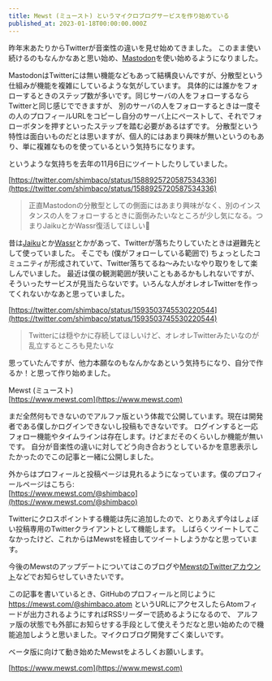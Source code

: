 ```yaml
---
title: Mewst (ミュースト) というマイクロブログサービスを作り始めている
published_at: 2023-01-18T00:00:00.000Z
---
```


昨年末あたりからTwitterが音楽性の違いを見せ始めてきました。
このまま使い続けるのもなんかなあと思い始め、[Mastodon](https://mastodon.social/@shimbaco)を使い始めるようになりました。

MastodonはTwitterには無い機能などもあって結構良いんですが、分散型という仕組みが機能を複雑にしているような気がしています。
具体的には誰かをフォローするときのステップ数が多いです。同じサーバの人をフォローするならTwitterと同じ感じでできますが、
別のサーバの人をフォローするときは一度その人のプロフィールURLをコピーし自分のサーバ上にペーストして、それでフォローボタンを押すといったステップを踏む必要があるはずです。
分散型という特性は面白いものだとは思いますが、個人的にはあまり興味が無いというのもあり、単に複雑なものを使っているという気持ちになります。

というような気持ちを去年の11月6日にツイートしたりしていました。

[https://twitter.com/shimbaco/status/1588925720587534336](https://twitter.com/shimbaco/status/1588925720587534336)
> 正直Mastodonの分散型としての側面にはあまり興味がなく、別のインスタンスの人をフォローするときに面倒みたいなところが少し気になる。つまりJaikuとかWassr復活してほしい🙏

昔は[Jaiku](https://ja.wikipedia.org/wiki/Jaiku)とか[Wassr](https://ja.wikipedia.org/wiki/Wassr)とかがあって、Twitterが落ちたりしていたときは避難先として使っていました。
そこでも (僕がフォローしている範囲で) ちょっとしたコミュニティが形成されていて、Twitter落ちてるね〜みたいなやり取りをして楽しんでいました。
最近は僕の観測範囲が狭いこともあるかもしれないですが、そういったサービスが見当たらないです。いろんな人がオレオレTwitterを作ってくれないかなあと思っていました。

[https://twitter.com/shimbaco/status/1593503745530220544](https://twitter.com/shimbaco/status/1593503745530220544)
> Twitterには穏やかに存続してほしいけど、オレオレTwitterみたいなのが乱立するところも見たいな

思っていたんですが、他力本願なのもなんかなあという気持ちになり、自分で作るか！と思って作り始めました。

Mewst (ミュースト)<br>
[https://www.mewst.com](https://www.mewst.com)

まだ全然何もできないのでアルファ版という体裁で公開しています。現在は開発者である僕しかログインできないし投稿もできないです。
ログインすると一応フォロー機能やタイムラインは存在します。けどまだそのくらいしか機能が無いです。
自分が音楽性の違いに対してどう向き合おうとしているかを意思表示したかったのでこの記事と一緒に公開しました。

外からはプロフィールと投稿ページは見れるようになっています。僕のプロフィールページはこちら:<br>
[https://www.mewst.com/@shimbaco](https://www.mewst.com/@shimbaco)

Twitterにクロスポイントする機能は先に追加したので、とりあえず今はしょぼい投稿専用のTwitterクライアントとして機能します。
しばらくツイートしてこなかったけど、これからはMewstを経由してツイートしようかなと思っています。

今後のMewstのアップデートについてはこのブログや[MewstのTwitterアカウント](https://twitter.com/joinmewst)などでお知らせしていきたいです。

この記事を書いているとき、GitHubのプロフィールと同じように https://mewst.com/@shimbaco.atom というURLにアクセスしたらAtomフィードが出力されるようにすればRSSリーダーで読めるようになるので、
アルファ版の状態でも外部にお知らせする手段として使えそうだなと思い始めたので機能追加しようと思いました。マイクロブログ開発すごく楽しいです。

ベータ版に向けて動き始めたMewstをよろしくお願いします。

[https://www.mewst.com](https://www.mewst.com)
